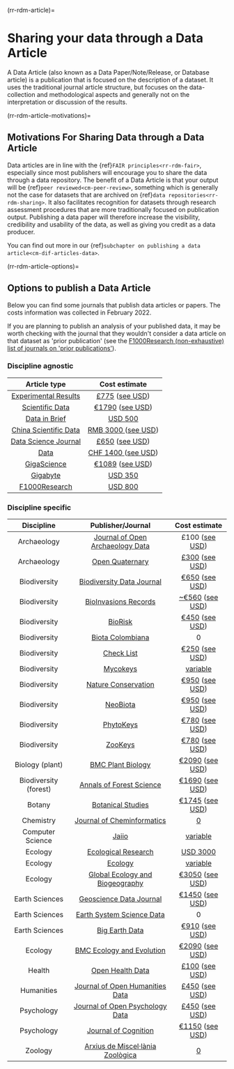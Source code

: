 (rr-rdm-article)=
# Sharing your data through a Data Article

A Data Article (also known as a Data Paper/Note/Release, or Database article) is a publication that is focused on the description of a dataset. It uses the traditional journal article structure, but focuses on the data-collection and methodological aspects and generally not on the interpretation or discussion of the results.

(rr-rdm-article-motivations)=
## Motivations For Sharing Data through a Data Article

Data articles are in line with the {ref}`FAIR principles<rr-rdm-fair>`, especially since most publishers will encourage you to share the data through a data repository. The benefit of a Data Article is that your output will be {ref}`peer reviewed<cm-peer-review>`, something which is generally not the case for datasets that are archived on {ref}`data repositories<rr-rdm-sharing>`. It also facilitates recognition for datasets through research assessment procedures that are more traditionally focused on publication output. Publishing a data paper will therefore increase the visibility, credibility and usability of the data, as well as giving you credit as a data producer.

You can find out more in our {ref}`subchapter on publishing a data article<cm-dif-articles-data>`.

(rr-rdm-article-options)=
## Options to publish a Data Article

Below you can find some journals that publish data articles or papers. The costs information was collected in February 2022.

If you are planning to publish an analysis of your published data, it may be worth checking with the journal that they wouldn't consider a data article on that dataset as 'prior publication' (see the [F1000Research (non-exhaustive) list of journals on 'prior publications'](https://f1000research.com/data-policies)).


### Discipline agnostic

|                                     Article type                                     |                                                                                                      Cost estimate                                                                                                       |
|:------------------------------------------------------------------------------------:|:------------------------------------------------------------------------------------------------------------------------------------------------------------------------------------------------------------------------:|
| [Experimental Results](https://www.cambridge.org/core/journals/experimental-results) | [£775](https://www.cambridge.org/core/journals/experimental-results/information/instructions-for-authors#articleprocessingcharges) ([see USD](https://www.xe.com/currencyconverter/convert/?Amount=775&From=GBP&To=USD)) |
|                   [Scientific Data](https://www.nature.com/sdata/)                   |                                             [€1790](https://www.nature.com/sdata/oa) ([see USD](https://www.xe.com/currencyconverter/convert/?Amount=1790&From=EUR&To=USD))                                              |
|           [Data in Brief](https://www.journals.elsevier.com/data-in-brief)           |                                                                             [USD&nbsp;500](https://www.journals.elsevier.com/data-in-brief)                                                                              |
|                   [China Scientific Data](http://www.csdata.org/)                    |                                     [RMB&nbsp;3000 ](http://www.csdata.org/en/p/static/1329/) ([see USD](https://www.xe.com/currencyconverter/convert/?Amount=3000&From=CNY&To=USD))                                     |
|               [Data Science Journal](https://datascience.codata.org/)                |                                     [£650](https://datascience.codata.org/about/submissions/) ([see USD](https://www.xe.com/currencyconverter/convert/?Amount=650&From=GBP&To=USD))                                      |
|                      [Data](https://www.mdpi.com/journal/data)                       |                                      [CHF&nbsp;1400 ](https://www.mdpi.com/journal/data/apc) ([see USD](https://www.xe.com/currencyconverter/convert/?Amount=1400&From=CHF&To=USD))                                      |
|                 [GigaScience](https://academic.oup.com/gigascience)                  |                     [€1089](https://academic.oup.com/gigascience/pages/charges_licensing_and_self_archiving) ([see USD](https://www.xe.com/currencyconverter/convert/?Amount=1089&From=EUR&To=USD))                      |
|           [Gigabyte](https://gigabytejournal.com/information-for-authors)            |                                                                [USD&nbsp;350](https://gigabytejournal.com/open-access-and-apc#article-processing-charges)                                                                |
|          [F1000Research](https://think.f1000research.com/about-data-notes/)          |                                                                     [USD&nbsp;800](https://f1000research.com/for-authors/article-processing-charges)                                                                     |


### Discipline specific
|      Discipline       |                                                          Publisher/Journal                                                          |                                                                                                  Cost estimate                                                                                                  |
|:---------------------:|:-----------------------------------------------------------------------------------------------------------------------------------:|:---------------------------------------------------------------------------------------------------------------------------------------------------------------------------------------------------------------:|
|      Archaeology      |                            [Journal of Open Archaeology Data](https://openarchaeologydata.metajnl.com/)                             |                                                           £100 ([see USD](https://www.xe.com/currencyconverter/convert/?Amount=100&From=GBP&To=USD))                                                            |
|      Archaeology      |                                      [Open Quaternary](https://www.openquaternary.com/about/)                                       |                                 [£300](https://www.openquaternary.com/about/submissions/) ([see USD](https://www.xe.com/currencyconverter/convert/?Amount=300&From=GBP&To=USD))                                 |
|     Biodiversity      |                                        [Biodiversity Data Journal](https://bdj.pensoft.net/)                                        |                                     [€650](https://bdj.pensoft.net/about#CoreCharges) ([see USD](https://www.xe.com/currencyconverter/convert/?Amount=650&From=EUR&To=USD))                                     |
|     Biodiversity      |                             [BioInvasions Records](https://www.reabic.net/journals/bir/Submission.aspx)                             |                               [~€560](https://www.reabic.net/journals/bir/Submission.aspx)  ([see USD](https://www.xe.com/currencyconverter/convert/?Amount=560&From=EUR&To=USD))                               |
|     Biodiversity      |                                   [BioRisk](https://biorisk.pensoft.net/about#Author-Guidelines)                                    |                            [€450](https://biorisk.pensoft.net/about#ArticleProcessingCharges)  ([see USD](https://www.xe.com/currencyconverter/convert/?Amount=450&From=EUR&To=USD))                            |
|     Biodiversity      |               [Biota Colombiana](http://revistas.humboldt.org.co/index.php/biota/about/submissions#authorGuidelines)                |                                                                                                        0                                                                                                        |
|     Biodiversity      |                                [Check List](https://checklist.pensoft.net/about#Authors-Guidelines)                                 |                           [€250](https://checklist.pensoft.net/about#ArticleProcessingCharges)  ([see USD](https://www.xe.com/currencyconverter/convert/?Amount=250&From=EUR&To=USD))                           |
|     Biodiversity      |                                  [Mycokeys](https://mycokeys.pensoft.net/about#Author-Guidelines)                                   |                                                                    [variable](https://mycokeys.pensoft.net/about#Article-Processing-Charges)                                                                    |
|     Biodiversity      |                        [Nature Conservation](https://natureconservation.pensoft.net/about#Author-Guidelines)                        |                     [€950](https://natureconservation.pensoft.net/about#Article-Processing-Charges)  ([see USD](https://www.xe.com/currencyconverter/convert/?Amount=950&From=EUR&To=USD))                      |
|     Biodiversity      |                                              [NeoBiota](https://neobiota.pensoft.net/)                                              |                           [€950](https://neobiota.pensoft.net/about#ArticleProcessingCharges)  ([see USD](https://www.xe.com/currencyconverter/convert/?Amount=950&From=EUR&To=USD))                            |
|     Biodiversity      |                                 [PhytoKeys](https://phytokeys.pensoft.net/about#Author-Guidelines)                                  |                           [€780](https://phytokeys.pensoft.net/about#ArticleProcessingCharges)  ([see USD](https://www.xe.com/currencyconverter/convert/?Amount=780&From=EUR&To=USD))                           |
|     Biodiversity      |                                  [ZooKeys](https://zookeys.pensoft.net/about#SubmissionGuidelines)                                  |                            [€780](https://zookeys.pensoft.net/about#ArticleProcessingCharges)  ([see USD](https://www.xe.com/currencyconverter/convert/?Amount=780&From=EUR&To=USD))                            |
|    Biology (plant)    |    [BMC Plant Biology](https://bmcplantbiol.biomedcentral.com/submission-guidelines/preparing-your-manuscript/database-article)     |                                  [€2090](https://bmcplantbiol.biomedcentral.com/about)  ([see USD](https://www.xe.com/currencyconverter/convert/?Amount=2090&From=EUR&To=USD))                                  |
| Biodiversity (forest) |     [Annals of Forest Science](https://annforsci.biomedcentral.com/submission-guidelines/preparing-your-manuscript/data-paper)      |                   [€1690](https://annforsci.biomedcentral.com/submission-guidelines/fees-and-funding) ([see USD](https://www.xe.com/currencyconverter/convert/?Amount=1690&From=EUR&To=USD))                    |
|        Botany         | [Botanical Studies](https://as-botanicalstudies.springeropen.com/submission-guidelines/preparing-your-manuscript/database-article)  |                               [€1745](https://as-botanicalstudies.springeropen.com/about)  ([see USD](https://www.xe.com/currencyconverter/convert/?Amount=1745&From=EUR&To=USD))                               |
|       Chemistry       |     [Journal of Cheminformatics](https://jcheminf.biomedcentral.com/submission-guidelines/preparing-your-manuscript/data-note)      |                                                                                  [0](https://jcheminf.biomedcentral.com/about)                                                                                  |
|   Computer Science    |                                              [Jaiio](https://www.sadio.org.ar/jaiio/)                                               |                                                                               [variable](https://50jaiio.sadio.org.ar/aranceles)                                                                                |
|        Ecology        |                                    [Ecological Research](http://www.esj.ne.jp/er/datapaper.html)                                    |                                                     [USD&nbsp;3000](https://esj-journals.onlinelibrary.wiley.com/hub/journal/14401703/homepage/forauthors)                                                      |
|        Ecology        |    [Ecology](https://esajournals.onlinelibrary.wiley.com/hub/journal/19399170/resources/types-of-contributions-ecy#Data_Papers)     |                                                            [variable](https://esajournals.onlinelibrary.wiley.com/hub/journal/19399170/open-access)                                                             |
|        Ecology        |          [Global Ecology and Biogeography](https://onlinelibrary.wiley.com/page/journal/14668238/homepage/forauthors.html)          | [€3050](https://authorservices.wiley.com/author-resources/Journal-Authors/open-access/article-publication-charges.html)  ([see USD](https://www.xe.com/currencyconverter/convert/?Amount=3050&From=EUR&To=USD)) |
|    Earth Sciences     |               [Geoscience Data Journal](https://rmets-onlinelibrary-wiley-com.tudelft.idm.oclc.org/journal/20496060)                |             [€1450](https://rmets.onlinelibrary.wiley.com/hub/journal/20496060/article-publication-charge)  ([see USD](https://www.xe.com/currencyconverter/convert/?Amount=1450&From=EUR&To=USD))              |
|    Earth Sciences     |                               [Earth System Science Data](https://www.earth-system-science-data.net/)                               |                                                                                                        0                                                                                                        |
|    Earth Sciences     |             [Big Earth Data](https://www.tandfonline.com/action/authorSubmission?show=instructions&journalCode=tbed20)              |          [€910](https://www.tandfonline.com/action/authorSubmission?show=instructions&journalCode=tbed20&#apc)  ([see USD](https://www.xe.com/currencyconverter/convert/?Amount=910&From=EUR&To=USD))           |
|        Ecology        | [BMC Ecology and Evolution](https://bmcecolevol.biomedcentral.com/submission-guidelines/preparing-your-manuscript/database-article) |              [€2090](https://preview-bmcecolevol.biomedcentral.com/submission-guidelines/fees-and-funding)  ([see USD](https://www.xe.com/currencyconverter/convert/?Amount=2090&From=EUR&To=USD))              |
|        Health         |                              [Open Health Data](https://openhealthdata.metajnl.com/about/submissions/)                              |                               [£100](https://openhealthdata.metajnl.com/about/submissions/) ([see USD](https://www.xe.com/currencyconverter/convert/?Amount=100&From=GBP&To=USD))                               |
|      Humanities       |                    [Journal of Open Humanities Data](https://openhumanitiesdata.metajnl.com/about/submissions/)                     |                             [£450](https://openhumanitiesdata.metajnl.com/about/submissions/) ([see USD](https://www.xe.com/currencyconverter/convert/?Amount=450&From=GBP&To=USD))                             |
|      Psychology       |                    [Journal of Open Psychology Data](https://openpsychologydata.metajnl.com/about/submissions/)                     |                             [£450](https://openpsychologydata.metajnl.com/about/submissions/) ([see USD](https://www.xe.com/currencyconverter/convert/?Amount=450&From=GBP&To=USD))                             |
|      Psychology       |                            [Journal of Cognition](https://www.journalofcognition.org/about/submissions/)                            |                             [€1150](https://www.journalofcognition.org/about/submissions/)  ([see USD](https://www.xe.com/currencyconverter/convert/?Amount=1150&From=EUR&To=USD))                              |
|        Zoology        |                [Arxius de Miscel·lània Zoològica](http://amz.museucienciesjournals.cat/how-it-is-published/?lang=en)                |                                                                       [0](http://amz.museucienciesjournals.cat/editorial-policy/?lang=en)                                                                       |

